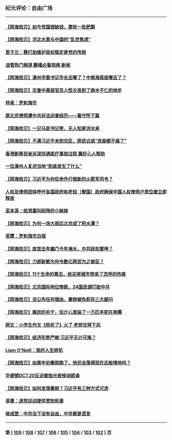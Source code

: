 ### 纪元评论：自由广场
---
#### [【网海拾贝】如今党国很缺钱，要斩一批肥鹅](../../pages/nsc993/n14052186.md?08120330) 
#### [【网海拾贝】河北水患与中国的“乱世焦虑”](../../pages/nsc993/n14051431.md?08120330) 
#### [君子兰：靠打劫维护政权稳定是党的传统](../../pages/nsc993/n14050415.md?08120330) 
#### [油管热门频道 翻墙必看视频 新闻](ok?08120330)
#### [【网海拾贝】涿州市委书记市长去哪了？中南海高层哪去了？](../../pages/nsc993/n14050031.md?08120330) 
#### [【网海拾贝】灾害中基层官员人性沦丧到了麻木不仁的地步](../../pages/nsc993/n14049320.md?08120330) 
#### [林泉：罗刹海市](../../pages/nsc993/n14049120.md?08120330) 
#### [原北京律师遭中共非法迫害经历——看守所下篇](../../pages/nsc993/n14040009.md?08120330) 
#### [【网海拾贝】一记马屁书记笑，无人知是洪水来](../../pages/nsc993/n14048857.md?08120330) 
#### [【网海拾贝】不满习近平未到灾区，网民讥讽“连装都不装了”](../../pages/nsc993/n14048563.md?08120330) 
#### [香港新移民亲诉深圳遇医疗事故过程 冀好心人帮助](../../pages/nsc993/n14048634.md?08120330) 
#### [一位涿州人复述当地“到底发生了什么”](../../pages/nsc993/n14047953.md?08120330) 
#### [【网海拾贝】习近平为何任命外行做新的火箭军司令？](../../pages/nsc993/n14047943.md?08120330) 
#### [人权及律师团体呼吁各国政府和老挝（寮国）政府确保中国人权律师卢思位被立即释放](../../pages/nsc993/n14047243.md?08120330) 
#### [巫本添：给哭着叫妈咪的小妹妹](../../pages/nsc993/n14047233.md?08120330) 
#### [【网海拾贝】为何一场大雨后北京成了积水潭？](../../pages/nsc993/n14047211.md?08120330) 
#### [英慧：罗刹海市白描](../../pages/nsc993/n14046376.md?08120330) 
#### [【网海拾贝】故宫去年蹋门今年淹水，中共政权要垮？](../../pages/nsc993/n14045749.md?08120330) 
#### [【网海拾贝】刀郎新歌为何令数亿网民为之疯狂？](../../pages/nsc993/n14045030.md?08120330) 
#### [【网海拾贝】11个生命的离去，给这座城市带来了怎样的伤痕](../../pages/nsc993/n14044808.md?08120330) 
#### [【网海拾贝】北京国际地位惨跌，24国民调打脸中共](../../pages/nsc993/n14044570.md?08120330) 
#### [【网海拾贝】没公布任何理由，秦刚被免职存三大疑问](../../pages/nsc993/n14044130.md?08120330) 
#### [【网海拾贝】尴尬的毛宁，估计心里装了一万匹羊驼在奔腾](../../pages/nsc993/n14043593.md?08120330) 
#### [网文：小学生作文《热死了》火了 老师甘拜下风](../../pages/nsc993/n14043061.md?08120330) 
#### [【网海拾贝】经济形势严峻 习近平无计可施？](../../pages/nsc993/n14042096.md?08120330) 
#### [Liam O’Neill：我的人生转机](../../pages/nsc993/n14042056.md?08120330) 
#### [【网海拾贝】如果年初秦刚跑了，他还会落得现在这般境地吗？](../../pages/nsc993/n14041401.md?08120330) 
#### [华盛顿DC7.20反迫害烛光夜悼诗朗诵](../../pages/nsc993/n14041055.md?08120330) 
#### [【网海拾贝】如何发落秦刚？习近平有三种方式可选](../../pages/nsc993/n14040297.md?08120330) 
#### [易蓉：退党运动提供宽恕和善](../../pages/nsc993/n14040280.md?08120330) 
#### [侯成罡：中共治下没有自由，中共都是谎言](../../pages/nsc993/n14039331.md?08120330) 

---
#### 第 [ [109](./109.md?08120330) / [108](./108.md?08120330) / [107](./107.md?08120330) / [106](./106.md?08120330) / [105](./105.md?08120330) / [104](./104.md?08120330) / [103](./103.md?08120330) / [102](./102.md?08120330) ] 页
